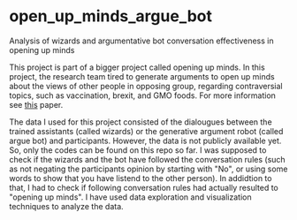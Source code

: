 # open_up_minds_argue_bot
Analysis of wizards and argumentative bot conversation effectiveness in opening up minds

This project is part of a bigger project called opening up minds. In this project, the research team tired to generate arguments to open up minds about the views of other people in opposing group, regarding contraversial topics, such as vaccination, brexit, and GMO foods. For more information see [this](https://aclanthology.org/2022.findings-emnlp.335.pdf) paper.

The data I used for this project consisted of the dialougues between the trained assistants (called wizards) or the generative argument robot (called argue bot) and participants. However, the data is not publicly available yet. So, only the codes can be found on this repo so far.
I was supposed to check if the wizards and the bot have followed the conversation rules (such as not negating the participants opinion by starting with "No", or using some words to show that you have listend to the other person). In addidtion to that, I had to check if following conversation rules had actually resulted to "opening up minds". I have used data exploration and visualization techniques to analyze the data.
